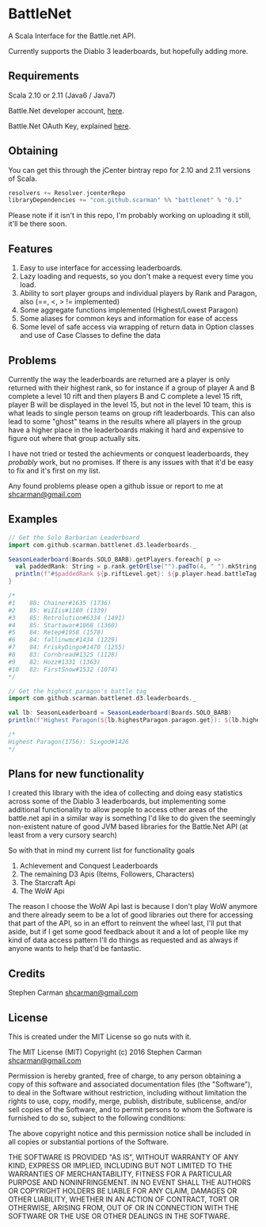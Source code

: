 # BattleNet

A  Scala Interface for the Battle.net API.

Currently supports the Diablo 3 leaderboards, but hopefully adding more.

Requirements
--------
Scala 2.10 or 2.11 (Java6 / Java7)

Battle.Net developer account, [here](https://dev.battle.net).

Battle.Net OAuth Key, explained [here](https://dev.battle.net/docs/read/oauth).

Obtaining
--------
You can get this through the jCenter bintray repo for 2.10 and 2.11 versions of Scala.

```scala
resolvers += Resolver.jcenterRepo
libraryDependencies += "com.github.scarman" %% "battlenet" % "0.1"
```

Please note if it isn't in this repo, I'm probably working on uploading it still, it'll be there soon.

Features
--------
1. Easy to use interface for accessing leaderboards.
2. Lazy loading and requests, so you don't make a request every time you load.
3. Ability to sort player groups and individual players by Rank and Paragon, also (==, <, > != implemented)
4. Some aggregate functions implemented (Highest/Lowest Paragon)
5. Some aliases for common keys and information for ease of access
6. Some level of safe access via wrapping of return data in Option classes and use of Case Classes to define the data

Problems
--------
Currently the way the leaderboards are returned are a player is only returned with their highest rank, so for instance if a group
of player A and B complete a level 10 rift and then players B and C complete a level 15 rift, player B will be displayed in the
level 15, but not in the level 10 team, this is what leads to single person teams on group rift leaderboards. This can also lead
to some "ghost" teams in the results where all players in the group have a higher place in the leaderboards making it hard and expensive
to figure out where that group actually sits.

I have not tried or tested the achievments or conquest leaderboards, they _probably_ work, but no promises. If there is any issues
with that it'd be easy to fix and it's first on my list.

Any found problems please open a github issue or report to me at [shcarman@gmail.com](mailto:shcarman@gmail.com)

Examples
-------
```scala
// Get the Solo Barbarian Leaderboard
import com.github.scarman.battlenet.d3.leaderboards._

SeasonLeaderboard(Boards.SOLO_BARB).getPlayers.foreach{ p =>
  val paddedRank: String = p.rank.getOrElse("").padTo(4, " ").mkString
  println(f"#$paddedRank ${p.riftLevel.get}: ${p.player.head.battleTag.get} (${p.player.head.paragon.get})")
}

/*
#1    88: Chainer#1635 (1736)
#2    85: WiIIis#1180 (1339)
#3    85: Retrolution#6334 (1491)
#4    85: Startawar#1868 (1360)
#5    84: Retep#1958 (1578)
#6    84: fallinwmc#1434 (1229)
#7    84: FriskyDingo#1470 (1255)
#8    83: Cornbread#1325 (1128)
#9    82: Hozz#1331 (1363)
#10   82: FirstSnow#1532 (1074)
*/
```

```scala
// Get the highest paragon's battle tag
import com.github.scarman.battlenet.d3.leaderboards._

val lb: SeasonLeaderboard = SeasonLeaderboard(Boards.SOLO_BARB)
println(f"Highest Paragon(${lb.highestParagon.paragon.get}): ${lb.highestParagon.battleTag.get}")

/*
Highest Paragon(1756): Sixgod#1426
*/
```

Plans for new functionality
-------
I created this library with the idea of collecting and doing easy statistics across some of the Diablo 3 leaderboards, but
implementing some additional functionality to allow people to access other areas of the battle.net api in a similar way is something
I'd like to do given the seemingly non-existent nature of good JVM based libraries for the Battle.Net API (at least from a very cursory search)

So with that in mind my current list for functionality goals
1. Achievement and Conquest Leaderboards
2. The remaining D3 Apis (Items, Followers, Characters)
3. The Starcraft Api
4. The WoW Api

The reason I choose the WoW Api last is because I don't play WoW anymore and there already seem to be a lot of good libraries out there for accessing
that part of the API, so in an effort to reinvent the wheel last, I'll put that aside, but if I get some good feedback about it and a lot of people like my kind
of data access pattern I'll do things as requested and as always if anyone wants to help that'd be fantastic.

Credits
-------
Stephen Carman [<shcarman@gmail.com>](mailto:shcarman@gmail.com)

License
-------
This is created under the MIT License so go nuts with it.

The MIT License (MIT)
Copyright (c) 2016 Stephen Carman <shcarman@gmail.com>

Permission is hereby granted, free of charge, to any person obtaining a copy of this software and associated documentation files (the "Software"), to deal in the Software without restriction, including without limitation the rights to use, copy, modify, merge, publish, distribute, sublicense, and/or sell copies of the Software, and to permit persons to whom the Software is furnished to do so, subject to the following conditions:

The above copyright notice and this permission notice shall be included in all copies or substantial portions of the Software.

THE SOFTWARE IS PROVIDED "AS IS", WITHOUT WARRANTY OF ANY KIND, EXPRESS OR IMPLIED, INCLUDING BUT NOT LIMITED TO THE WARRANTIES OF MERCHANTABILITY, FITNESS FOR A PARTICULAR PURPOSE AND NONINFRINGEMENT. IN NO EVENT SHALL THE AUTHORS OR COPYRIGHT HOLDERS BE LIABLE FOR ANY CLAIM, DAMAGES OR OTHER LIABILITY, WHETHER IN AN ACTION OF CONTRACT, TORT OR OTHERWISE, ARISING FROM, OUT OF OR IN CONNECTION WITH THE SOFTWARE OR THE USE OR OTHER DEALINGS IN THE SOFTWARE.